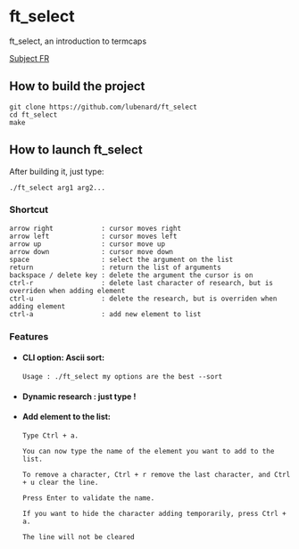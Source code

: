 # ft_select
ft_select, an introduction to termcaps

[Subject FR](ft_select.fr.pdf)

## How to build the project
```
git clone https://github.com/lubenard/ft_select
cd ft_select
make
```

## How to launch ft_select
After building it, just type:
```
./ft_select arg1 arg2...
```

### <a name="Shortcut">Shortcut</a>
```
arrow right            : cursor moves right
arrow left             : cursor moves left
arrow up               : cursor move up
arrow down             : cursor move down
space                  : select the argument on the list
return                 : return the list of arguments
backspace / delete key : delete the argument the cursor is on
ctrl-r                 : delete last character of research, but is overriden when adding element
ctrl-u                 : delete the research, but is overriden when adding element
ctrl-a                 : add new element to list
```

### Features

- #### CLI option: Ascii sort:

    ```
    Usage : ./ft_select my options are the best --sort
    ```

- #### Dynamic research : just type !

- #### Add element to the list:

      Type Ctrl + a. 

      You can now type the name of the element you want to add to the list.

      To remove a character, Ctrl + r remove the last character, and Ctrl + u clear the line.

      Press Enter to validate the name.

      If you want to hide the character adding temporarily, press Ctrl + a.

      The line will not be cleared
